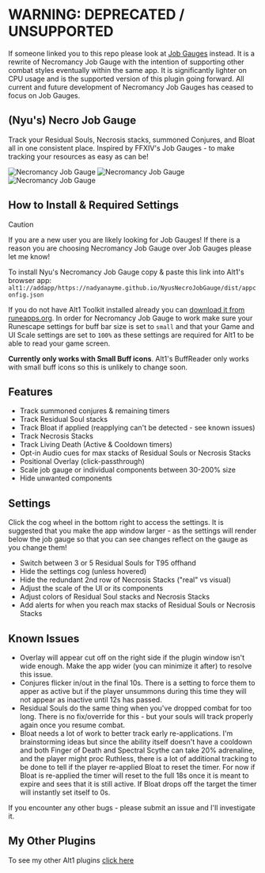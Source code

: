 # WARNING: DEPRECATED / UNSUPPORTED

If someone linked you to this repo please look at [Job Gauges](https://github.com/NadyaNayme/job-gauges) instead. It is a rewrite of Necromancy Job Gauge with the intention of supporting other combat styles eventually within the same app. It is significantly lighter on CPU usage and is the supported version of this plugin going forward. All current and future development of Necromancy Job Gauges has ceased to focus on Job Gauges.

## (Nyu's) Necro Job Gauge

Track your Residual Souls, Necrosis stacks, summoned Conjures, and Bloat all in one consistent place. Inspired by FFXIV's Job Gauges - to make tracking your resources as easy as can be!

![Necromancy Job Gauge](./NecroJobGauge.png) ![Necromancy Job Gauge](./NecroJobGauge2.png) ![Necromancy Job Gauge](./NecroJobGauge3.png)

## How to Install & Required Settings

> [!CAUTION]
> If you are a new user you are likely looking for Job Gauges! If there is a reason you are choosing Necromancy Job Gauge over Job Gauges please let me know!

To install Nyu's Necromancy Job Gauge copy & paste this link into Alt1's browser app:
`alt1://addapp/https://nadyanayme.github.io/NyusNecroJobGauge/dist/appconfig.json`

If you do not have Alt1 Toolkit installed already you can [download it from runeapps.org](https://runeapps.org/alt1). In order for Necromancy Job Gauge to work make sure your Runescape settings for buff bar size is set to `small` and that your Game and UI Scale settings are set to `100%` as these settings are required for Alt1 to be able to read your game screen.

**Currently only works with Small Buff icons**. Alt1's BuffReader only works with small buff icons so this is unlikely to change soon.

## Features

- Track summoned conjures & remaining timers
- Track Residual Soul stacks
- Track Bloat if applied (reapplying can't be detected - see known issues)
- Track Necrosis Stacks
- Track Living Death (Active & Cooldown timers)
- Opt-in Audio cues for max stacks of Residual Souls or Necrosis Stacks
- Positional Overlay (click-passthrough)
- Scale job gauge or individual components between 30-200% size
- Hide unwanted components

## Settings

Click the cog wheel in the bottom right to access the settings. It is suggested that you make the app window larger - as the settings will render below the job gauge so that you can see changes reflect on the gauge as you change them!

- Switch between 3 or 5 Residual Souls for T95 offhand
- Hide the settings cog (unless hovered)
- Hide the redundant 2nd row of Necrosis Stacks ("real" vs visual)
- Adjust the scale of the UI or its components
- Adjust colors of Residual Soul stacks and Necrosis Stacks
- Add alerts for when you reach max stacks of Residual Souls or Necrosis Stacks

## Known Issues

- Overlay will appear cut off on the right side if the plugin window isn't wide enough. Make the app wider (you can minimize it after) to resolve this issue.
- Conjures flicker in/out in the final 10s. There is a setting to force them to apper as active but if the player unsummons during this time they will not appear as inactive until 12s has passed.
- Residual Souls do the same thing when you've dropped combat for too long. There is no fix/override for this - but your souls will track properly again once you resume combat.
- Bloat needs a lot of work to better track early re-applications. I'm brainstorming ideas but since the ability itself doesn't have a cooldown and both Finger of Death and Spectral Scythe can take 20% adrenaline, and the player might proc Ruthless, there is a lot of additional tracking to be done to tell if the player re-applied Bloat to reset the timer. For now if Bloat is re-applied the timer will reset to the full 18s once it is meant to expire and sees that it is still active. If Bloat drops off the target the timer will instantly set itself to 0s.

If you encounter any other bugs - please submit an issue and I'll investigate it.

## My Other Plugins

To see my other Alt1 plugins [click here](https://github.com/NadyaNayme/NyusPluginDirectory)
